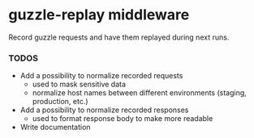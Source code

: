 # guzzle-replay middleware

Record guzzle requests and have them replayed during next runs.

### TODOS

- Add a possibility to normalize recorded requests
  - used to mask sensitive data
  - normalize host names between different environments (staging, production, etc.)
- Add a possibility to normalize recorded responses
  - used to format response body to make more readable 
- Write documentation